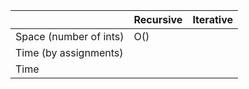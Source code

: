 |                        | Recursive | Iterative |
| ---------------------- | --------- | --------- |
| Space (number of ints) | O()       |           |
| Time (by assignments)  |           |           |
| Time                   |           |           |
